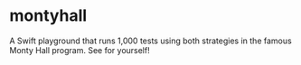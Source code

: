 # montyhall
A Swift playground that runs 1,000 tests using both strategies in the famous Monty Hall program. See for yourself!
